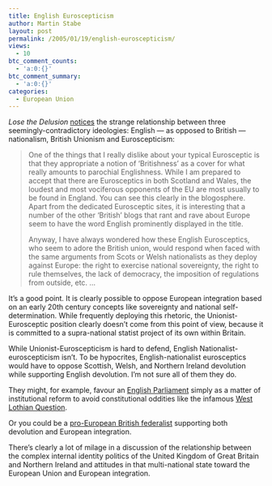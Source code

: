```yaml
---
title: English Euroscepticism
author: Martin Stabe
layout: post
permalink: /2005/01/19/english-euroscepticism/
views:
  - 10
btc_comment_counts:
  - 'a:0:{}'
btc_comment_summary:
  - 'a:0:{}'
categories:
  - European Union
---
```

*Lose the Delusion* [notices][1] the strange relationship between three seemingly-contradictory ideologies: English &mdash; as opposed to British &mdash; nationalism, British Unionism and Euroscepticism:

> One of the things that I really dislike about your typical Eurosceptic is that they appropriate a notion of &lsquo;Britishness&rsquo; as a cover for what really amounts to parochial Englishness. While I am prepared to accept that there are Eurosceptics in both Scotland and Wales, the loudest and most vociferous opponents of the EU are most usually to be found in England. You can see this clearly in the blogosphere. Apart from the dedicated Eurosceptic sites, it is interesting that a number of the other &lsquo;British&rsquo; blogs that rant and rave about Europe seem to have the word English prominently displayed in the title.
> 
> Anyway, I have always wondered how these English Eurosceptics, who seem to adore the British union, would respond when faced with the same arguments from Scots or Welsh nationalists as they deploy against Europe: the right to exercise national sovereignty, the right to rule themselves, the lack of democracy, the imposition of regulations from outside, etc. &#8230;

It&rsquo;s a good point. It is clearly possible to oppose European integration based on an early 20th century concepts like sovereignty and national self-determination. While frequently deploying this rhetoric, the Unionist-Eurosceptic position clearly doesn&rsquo;t come from this point of view, because it is committed to a supra-national statist project of its own within Britain. 

While Unionist-Euroscepticism is hard to defend, English Nationalist-euroscepticism isn&#8217;t. To be hypocrites, English-nationalist eurosceptics would have to oppose Scottish, Welsh, and Northern Ireland devolution while supporting English devolution. I&#8217;m not sure all of them they do. 

They might, for example, favour an [English Parliament][2] simply as a matter of institutional reform to avoid constitutional oddities like the infamous [West Lothian Question][3].

Or you could be a [pro-European British federalist][4] supporting both devolution and European integration.

There&rsquo;s clearly a lot of milage in a discussion of the relationship between the complex internal identity politics of the United Kingdom of Great Britain and Northern Ireland and attitudes in that multi-national state toward the European Union and European integration.

 [1]: http://www.losethedelusion.com/blog/2005/01/one_of_the_thin.html
 [2]: http://en.wikipedia.org/wiki/English_Parliament
 [3]: http://en.wikipedia.org/wiki/West_Lothian_Question
 [4]: http://www.federalunion.org.uk/